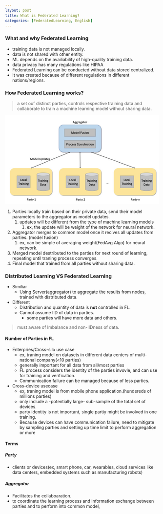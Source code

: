```yaml
---
layout: post
title: What is Federated Learning?
categories: [FederatedLearning, English]
---
```


### What and why Federated Learning

- training data is not managed locally.
- data is not shared with other entity.
- ML depends on the availiability of high-quality training data.
- data privacy has many regulations like HIPAA
- Federated Learning can be conducted without data stored centralized.
- It was created because of different regulations in different nations/regions.

### How Federated Learning works?

> a set ouf distinct parties, controls respective training data and collaborate to train a machine learning model without sharing data.

![image1](/images/federatedLearning/federatedlearning_1.png)

1. Parties locally train based on their private data, send their model parameters to the aggregator as model updates.
    1. updates will be different from the type of machine learning models
        1. ex, the update will be weight of the network for     neural network.
2. Aggregator merges to common model once it recives all updates from parties. (model fusion)
    1. ex, can be simple of averaging weight(FedAvg Algo) for neural network.
3. Merged model destributed to the parties for next round of learning, repeating until traning process converges.
4. Final model that trained from all parties without sharing data.

### Distributed Learning VS Federated Learning

- Similiar
  - Using Server(aggregator) to aggregate the results from nodes, trained with distributed data.
- Different
  - Distribution and quantity of data is **not** controlled in FL.
  - Cannot assume IID of data in parties.
    - some parties will have more data and others.

> must aware of Imbalance and non-IIDness of data.

#### Number of Parties in FL

- Enterpries/Cross-silo use case
  - ex, traning model on datasets in different data centers of multi-national company(<10 parties)
  - generally important for all data from all/most parties
  - FL process considers the identity of the parties invovle, and can use for training and verification.
  - Communication failure can be managed because of less parties.
- Cross-device usecase
  - ex, traning model is from mobile phone application.(hundereds of millions parties)
  - only include a -potentially large- sub-sample of the total set of devices.
  - party identity is not important, single partiy might be involved in one training.
  - Because devices can have communication failure, need to mitigate by sampling parties and setting up time limit to perform aggregation or more

#### Terms

##### Party

- clients or devices(ex, smart phone, car, wearables, cloud services like data centers, embedded systems such as manufacturing robots)

##### Aggregator

- Facilitates the collaboaration.
- to coordinate the learning process and information exchange between parties and to perform into common model,
